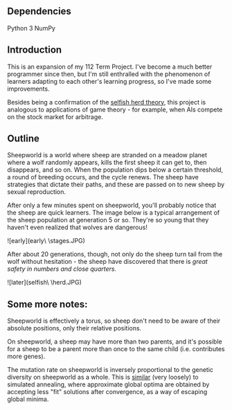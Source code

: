 ## Dependencies
Python 3
NumPy

## Introduction
This is an expansion of my 112 Term Project. I've become a much better programmer since then, but I'm still enthralled with the phenomenon of learners adapting to each other's learning progress, so I've made some improvements. 

Besides being a confirmation of the [selfish herd theory](https://en.wikipedia.org/wiki/Selfish_herd_theory), this project is analogous to applications of game theory - for example, when AIs compete on the stock market for arbitrage.

## Outline
Sheepworld is a world where sheep are stranded on a meadow planet where a wolf randomly appears, kills the first sheep it can get to, then disappears, and so on. When the population dips below a certain threshold, a round of breeding occurs, and the cycle renews. The sheep have strategies that dictate their paths, and these are passed on to new sheep by sexual reproduction.

After only a few minutes spent on sheepworld, you'll probably notice that the sheep are quick learners. The image below is a typical arrangement of the sheep population at generation 5 or so. They're so young that they haven't even realized that wolves are dangerous!

![early](early\ \stages.JPG)

After about 20 generations, though, not only do the sheep turn tail from the wolf without hesitation - the sheep have discovered that there is *great safety in numbers and close quarters.* 

![later](selfish\ \herd.JPG)

## Some more notes:
Sheepworld is effectively a torus, so sheep don't need to be aware of their absolute positions, only their relative positions.

On sheepworld, a sheep may have more than two parents, and it's possible for a sheep to be a parent more than once to the same child (i.e. contributes more genes).

The mutation rate on sheepworld is inversely proportional to the genetic diversity on sheepworld as a whole. This is [similar](https://en.wikipedia.org/wiki/Simulated_annealing) (very loosely) to simulated annealing, where approximate global optima are obtained by accepting less "fit" solutions after convergence, as a way of escaping global minima.
